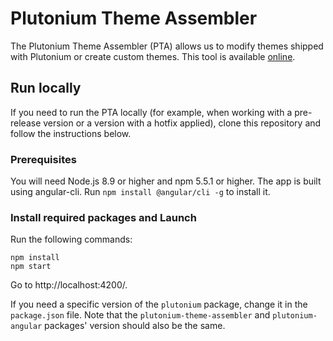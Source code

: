 # Plutonium Theme Assembler
 
The Plutonium Theme Assembler (PTA) allows us to modify themes shipped with Plutonium or create custom themes. This tool is available [online](https://plutonium.cherubits.hu/theme-assembler/).
 

## Run locally

If you need to run the PTA locally (for example, when working with a pre-release version or a version with a hotfix applied), clone this repository and follow the instructions below.

### Prerequisites

You will need Node.js 8.9 or higher and npm 5.5.1 or higher. The app is built using angular-cli. Run `npm install @angular/cli -g` to install it.

### Install required packages and Launch

Run the following commands:
 
```
npm install
npm start
```

Go to http://localhost:4200/.

If you need a specific version of the `plutonium` package, change it in the `package.json` file. Note that the `plutonium-theme-assembler` and `plutonium-angular` packages' version should
 also be the same.


